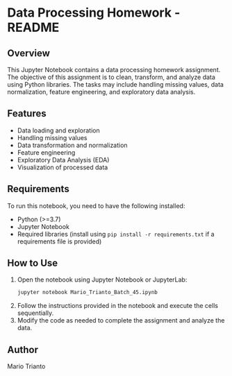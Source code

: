 # Data Processing Homework - README

## Overview
This Jupyter Notebook contains a data processing homework assignment. The objective of this assignment is to clean, transform, and analyze data using Python libraries. The tasks may include handling missing values, data normalization, feature engineering, and exploratory data analysis.

## Features
- Data loading and exploration
- Handling missing values
- Data transformation and normalization
- Feature engineering
- Exploratory Data Analysis (EDA)
- Visualization of processed data

## Requirements
To run this notebook, you need to have the following installed:
- Python (>=3.7)
- Jupyter Notebook
- Required libraries (install using `pip install -r requirements.txt` if a requirements file is provided)

## How to Use
1. Open the notebook using Jupyter Notebook or JupyterLab:
   ```sh
   jupyter notebook Mario_Trianto_Batch_45.ipynb
   ```
2. Follow the instructions provided in the notebook and execute the cells sequentially.
3. Modify the code as needed to complete the assignment and analyze the data.


## Author
Mario Trianto

